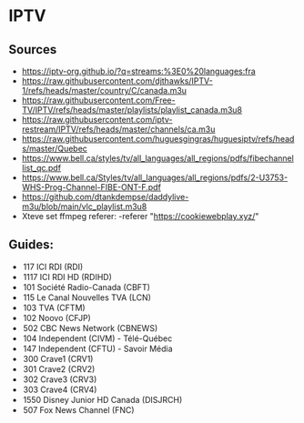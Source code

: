 # IPTV

## Sources
- https://iptv-org.github.io/?q=streams:%3E0%20languages:fra
- https://raw.githubusercontent.com/djthawks/IPTV-1/refs/heads/master/country/C/canada.m3u
- https://raw.githubusercontent.com/Free-TV/IPTV/refs/heads/master/playlists/playlist_canada.m3u8
- https://raw.githubusercontent.com/iptv-restream/IPTV/refs/heads/master/channels/ca.m3u
- https://raw.githubusercontent.com/huguesgingras/huguesiptv/refs/heads/master/Quebec
- https://www.bell.ca/styles/tv/all_languages/all_regions/pdfs/fibechannellist_qc.pdf
- https://www.bell.ca/Styles/tv/all_languages/all_regions/pdfs/2-U3753-WHS-Prog-Channel-FIBE-ONT-F.pdf
- https://github.com/dtankdempse/daddylive-m3u/blob/main/vlc_playlist.m3u8
- Xteve set ffmpeg referer: -referer "https://cookiewebplay.xyz/"

## Guides:
- <option value="5fc771ed8bd622002d0447c0-5fc705dc6b022a002d77efe0:117">117 ICI RDI (RDI)</option>
- <option value="5fc771ed8bd622002d0447c0-5fc705dc6b022a002d77ef9d:1117">1117 ICI RDI HD (RDIHD)</option>
- <option value="5fc771ed8bd622002d0447c0-5fc705d9c40548002d544fcd:101">101 Société Radio-Canada (CBFT)</option>
- <option value="5fc771ed8bd622002d0447c0-5fc705ef7c6557002ee1ea7d:115">115 Le Canal Nouvelles TVA (LCN)</option>
- <option value="5fc771ed8bd622002d0447c0-5fc705f9dd53a6002d8f9292:103">103 TVA (CFTM)</option>
- <option value="5fc771ed8bd622002d0447c0-5fc705e8c8d56d002e06f54e:102">102 Noovo (CFJP)</option>
- <option value="5fc771ed8bd622002d0447c0-5fc705fcc40548002d5459ce:502">502 CBC News Network (CBNEWS)</option>
- <option value="5fc771ed8bd622002d0447c0-5fc705ef7c6557002ee1ea2b:104">104 Independent (CIVM) - Télé-Québec</option>
- <option value="5fc771ed8bd622002d0447c0-5fc705d7a62668002dcef4e6:147">147 Independent (CFTU) - Savoir Média</option>
- <option value="5fc771ed8bd622002d0447c0-5fc705fdc8d56d002e06f8d2:300">300 Crave1 (CRV1)</option>
- <option value="5fc771ed8bd622002d0447c0-5fc705ef7c6557002ee1ea31:301">301 Crave2 (CRV2)</option>
- <option value="5fc771ed8bd622002d0447c0-5fc705dcbcd67c002d0e695a:302">302 Crave3 (CRV3)</option>
- <option value="5fc771ed8bd622002d0447c0-5fc705fdc8d56d002e06f911:303">303 Crave4 (CRV4)</option>
- <option value="5fc771ed8bd622002d0447c0-5fc70607d783b6002d7a9636:1550">1550 Disney Junior HD Canada (DISJRCH)
- <option value="5fc771ed8bd622002d0447c0-5fc705ef088e7d002d4c70cd:507">507 Fox News Channel (FNC)</option>
